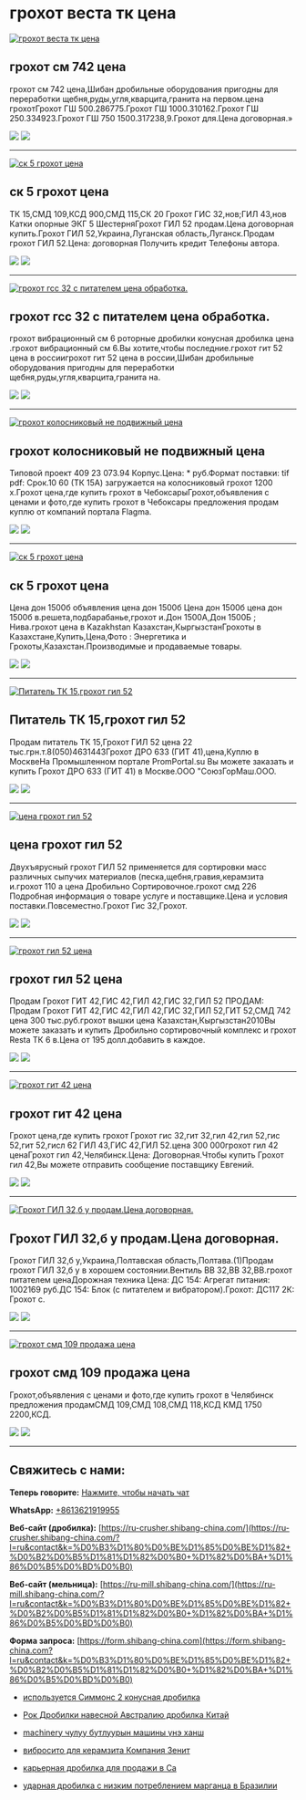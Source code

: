 # грохот веста тк цена

<a href="https://swt.shibang-china.com/?l=ru&img&k=%D0%B3%D1%80%D0%BE%D1%85%D0%BE%D1%82+%D0%B2%D0%B5%D1%81%D1%82%D0%B0+%D1%82%D0%BA+%D1%86%D0%B5%D0%BD%D0%B0" target="_blank">![грохот веста тк цена](http://static.shibang-china.com/all-800x300/606.jpg)</a>

## грохот см 742 цена
грохот см 742 цена,Шибан дробильные оборудования пригодны для переработки щебня,руды,угля,кварцита,гранита на первом.цена грохотГрохот ГШ 500.286775.Грохот ГШ 1000.310162.Грохот ГШ 250.334923.Грохот ГШ 750 1500.317238,9.Грохот для.Цена договорная.&#187;


<a href="https://whatsapp.shibangsoft.com/WhatsApp.php" target="_blank" title="WhatsApp">![](http://static.shibang-china.com/icon/whatsapp.png)</a> <a href="https://swt.shibang-china.com/?l=ru&icon&k=%D0%B3%D1%80%D0%BE%D1%85%D0%BE%D1%82+%D0%B2%D0%B5%D1%81%D1%82%D0%B0+%D1%82%D0%BA+%D1%86%D0%B5%D0%BD%D0%B0" target="_blank">![](http://static.shibang-china.com/icon/chat-ru.png)</a>

---

<a href="https://swt.shibang-china.com/?l=ru&img&k=%D0%B3%D1%80%D0%BE%D1%85%D0%BE%D1%82+%D0%B2%D0%B5%D1%81%D1%82%D0%B0+%D1%82%D0%BA+%D1%86%D0%B5%D0%BD%D0%B0" target="_blank">![ск 5 грохот цена](http://static.shibang-china.com/all-800x300/320.jpg)</a>

## ск 5 грохот цена
ТК 15,СМД 109,КСД 900,СМД 115,СК 20 Грохот ГИС 32,нов;ГИЛ 43,нов Катки опорные ЭКГ 5 ШестерняГрохот ГИЛ 52 продам.Цена договорная купить.Грохот ГИЛ 52,Украина,Луганская область,Луганск.Продам грохот ГИЛ 52.Цена: договорная Получить кредит Телефоны автора.


<a href="https://whatsapp.shibangsoft.com/WhatsApp.php" target="_blank" title="WhatsApp">![](http://static.shibang-china.com/icon/whatsapp.png)</a> <a href="https://swt.shibang-china.com/?l=ru&icon&k=%D0%B3%D1%80%D0%BE%D1%85%D0%BE%D1%82+%D0%B2%D0%B5%D1%81%D1%82%D0%B0+%D1%82%D0%BA+%D1%86%D0%B5%D0%BD%D0%B0" target="_blank">![](http://static.shibang-china.com/icon/chat-ru.png)</a>

---

<a href="https://swt.shibang-china.com/?l=ru&img&k=%D0%B3%D1%80%D0%BE%D1%85%D0%BE%D1%82+%D0%B2%D0%B5%D1%81%D1%82%D0%B0+%D1%82%D0%BA+%D1%86%D0%B5%D0%BD%D0%B0" target="_blank">![грохот гсс 32 с питателем цена обработка.](http://static.shibang-china.com/all-800x300/1518.jpg)</a>

## грохот гсс 32 с питателем цена обработка.
грохот вибрационный см 6 роторные дробилки конусная дробилка цена .грохот вибрационный см 6.Вы хотите,чтобы последние.грохот гит 52 цена в россиигрохот гит 52 цена в россии,Шибан дробильные оборудования пригодны для переработки щебня,руды,угля,кварцита,гранита на.


<a href="https://whatsapp.shibangsoft.com/WhatsApp.php" target="_blank" title="WhatsApp">![](http://static.shibang-china.com/icon/whatsapp.png)</a> <a href="https://swt.shibang-china.com/?l=ru&icon&k=%D0%B3%D1%80%D0%BE%D1%85%D0%BE%D1%82+%D0%B2%D0%B5%D1%81%D1%82%D0%B0+%D1%82%D0%BA+%D1%86%D0%B5%D0%BD%D0%B0" target="_blank">![](http://static.shibang-china.com/icon/chat-ru.png)</a>

---

<a href="https://swt.shibang-china.com/?l=ru&img&k=%D0%B3%D1%80%D0%BE%D1%85%D0%BE%D1%82+%D0%B2%D0%B5%D1%81%D1%82%D0%B0+%D1%82%D0%BA+%D1%86%D0%B5%D0%BD%D0%B0" target="_blank">![грохот колосниковый не подвижный цена](http://static.shibang-china.com/all-800x300/234.jpg)</a>

## грохот колосниковый не подвижный цена
Типовой проект 409 23 073.94 Корпус.Цена: * руб.Формат поставки: tif pdf: Срок.10 60 (ТК 15А) загружается на колосниковый грохот 1200 х.Грохот цена,где купить грохот в ЧебоксарыГрохот,объявления с ценами и фото,где купить грохот в Чебоксары предложения продам куплю от компаний портала Flagma.


<a href="https://whatsapp.shibangsoft.com/WhatsApp.php" target="_blank" title="WhatsApp">![](http://static.shibang-china.com/icon/whatsapp.png)</a> <a href="https://swt.shibang-china.com/?l=ru&icon&k=%D0%B3%D1%80%D0%BE%D1%85%D0%BE%D1%82+%D0%B2%D0%B5%D1%81%D1%82%D0%B0+%D1%82%D0%BA+%D1%86%D0%B5%D0%BD%D0%B0" target="_blank">![](http://static.shibang-china.com/icon/chat-ru.png)</a>

---

<a href="https://swt.shibang-china.com/?l=ru&img&k=%D0%B3%D1%80%D0%BE%D1%85%D0%BE%D1%82+%D0%B2%D0%B5%D1%81%D1%82%D0%B0+%D1%82%D0%BA+%D1%86%D0%B5%D0%BD%D0%B0" target="_blank">![ск 5 грохот цена](http://static.shibang-china.com/all-800x300/34.jpg)</a>

## ск 5 грохот цена
Цена дон 1500б объявления цена дон 1500б Цена дон 1500б цена дон 1500б в.решета,подбарабанье,грохот и.Дон 1500А,Дон 1500Б ; Нива.грохот цена в Kazakhstan Казахстан,КыргызстанГрохоты в Казахстане,Купить,Цена,Фото : Энергетика и Грохоты,Казахстан.Производимые и продаваемые товары.


<a href="https://whatsapp.shibangsoft.com/WhatsApp.php" target="_blank" title="WhatsApp">![](http://static.shibang-china.com/icon/whatsapp.png)</a> <a href="https://swt.shibang-china.com/?l=ru&icon&k=%D0%B3%D1%80%D0%BE%D1%85%D0%BE%D1%82+%D0%B2%D0%B5%D1%81%D1%82%D0%B0+%D1%82%D0%BA+%D1%86%D0%B5%D0%BD%D0%B0" target="_blank">![](http://static.shibang-china.com/icon/chat-ru.png)</a>

---

<a href="https://swt.shibang-china.com/?l=ru&img&k=%D0%B3%D1%80%D0%BE%D1%85%D0%BE%D1%82+%D0%B2%D0%B5%D1%81%D1%82%D0%B0+%D1%82%D0%BA+%D1%86%D0%B5%D0%BD%D0%B0" target="_blank">![Питатель ТК 15,грохот гил 52](http://static.shibang-china.com/all-800x300/1514.jpg)</a>

## Питатель ТК 15,грохот гил 52
Продам питатель ТК 15,Грохот ГИЛ 52 цена 22 тыс.грн.т.8(050)4631443Грохот ДРО 633 (ГИТ 41),цена,Куплю в МосквеНа Промышленном портале PromPortal.su Вы можете заказать и купить Грохот ДРО 633 (ГИТ 41) в Москве.ООО &quot;СоюзГорМаш.ООО.


<a href="https://whatsapp.shibangsoft.com/WhatsApp.php" target="_blank" title="WhatsApp">![](http://static.shibang-china.com/icon/whatsapp.png)</a> <a href="https://swt.shibang-china.com/?l=ru&icon&k=%D0%B3%D1%80%D0%BE%D1%85%D0%BE%D1%82+%D0%B2%D0%B5%D1%81%D1%82%D0%B0+%D1%82%D0%BA+%D1%86%D0%B5%D0%BD%D0%B0" target="_blank">![](http://static.shibang-china.com/icon/chat-ru.png)</a>

---

<a href="https://swt.shibang-china.com/?l=ru&img&k=%D0%B3%D1%80%D0%BE%D1%85%D0%BE%D1%82+%D0%B2%D0%B5%D1%81%D1%82%D0%B0+%D1%82%D0%BA+%D1%86%D0%B5%D0%BD%D0%B0" target="_blank">![цена грохот гил 52](http://static.shibang-china.com/all-800x300/702.jpg)</a>

## цена грохот гил 52
Двухъярусный грохот ГИЛ 52 применяется для сортировки масс различных сыпучих материалов (песка,щебня,гравия,керамзита и.грохот 110 а цена Дробильно Сортировочное.грохот смд 226 Подробная информация о товаре услуге и поставщике.Цена и условия поставки.Повсеместно.Грохот Гис 32,Грохот.


<a href="https://whatsapp.shibangsoft.com/WhatsApp.php" target="_blank" title="WhatsApp">![](http://static.shibang-china.com/icon/whatsapp.png)</a> <a href="https://swt.shibang-china.com/?l=ru&icon&k=%D0%B3%D1%80%D0%BE%D1%85%D0%BE%D1%82+%D0%B2%D0%B5%D1%81%D1%82%D0%B0+%D1%82%D0%BA+%D1%86%D0%B5%D0%BD%D0%B0" target="_blank">![](http://static.shibang-china.com/icon/chat-ru.png)</a>

---

<a href="https://swt.shibang-china.com/?l=ru&img&k=%D0%B3%D1%80%D0%BE%D1%85%D0%BE%D1%82+%D0%B2%D0%B5%D1%81%D1%82%D0%B0+%D1%82%D0%BA+%D1%86%D0%B5%D0%BD%D0%B0" target="_blank">![грохот гил 52 цена](http://static.shibang-china.com/all-800x300/613.jpg)</a>

## грохот гил 52 цена
Продам Грохот ГИТ 42,ГИС 42,ГИЛ 42,ГИС 32,ГИЛ 52 ПРОДАМ: Продам Грохот ГИТ 42,ГИС 42,ГИЛ 42,ГИС 32,ГИЛ 52,ГИТ 52,СМД 742 цена 300 тыс.руб.грохот вышки цена Казахстан,Кыргызстан2010Вы можете заказать и купить Дробильно сортировочный комплекс и грохот Resta ТК 6 в.Цена от 195 долл.добавить в каждое.


<a href="https://whatsapp.shibangsoft.com/WhatsApp.php" target="_blank" title="WhatsApp">![](http://static.shibang-china.com/icon/whatsapp.png)</a> <a href="https://swt.shibang-china.com/?l=ru&icon&k=%D0%B3%D1%80%D0%BE%D1%85%D0%BE%D1%82+%D0%B2%D0%B5%D1%81%D1%82%D0%B0+%D1%82%D0%BA+%D1%86%D0%B5%D0%BD%D0%B0" target="_blank">![](http://static.shibang-china.com/icon/chat-ru.png)</a>

---

<a href="https://swt.shibang-china.com/?l=ru&img&k=%D0%B3%D1%80%D0%BE%D1%85%D0%BE%D1%82+%D0%B2%D0%B5%D1%81%D1%82%D0%B0+%D1%82%D0%BA+%D1%86%D0%B5%D0%BD%D0%B0" target="_blank">![грохот гит 42 цена](http://static.shibang-china.com/all-800x300/194.jpg)</a>

## грохот гит 42 цена
Грохот цена,где купить грохот Грохот гис 32,гит 32,гил 42,гил 52,гис 52,гит 52,гисл 62 ГИЛ 43,ГИС 42,ГИЛ 52.цена 300 000грохот гил 42 ценаГрохот гил 42,Челябинск.Цена: Договорная.Чтобы купить Грохот гил 42,Вы можете отправить сообщение поставщику Евгений.


<a href="https://whatsapp.shibangsoft.com/WhatsApp.php" target="_blank" title="WhatsApp">![](http://static.shibang-china.com/icon/whatsapp.png)</a> <a href="https://swt.shibang-china.com/?l=ru&icon&k=%D0%B3%D1%80%D0%BE%D1%85%D0%BE%D1%82+%D0%B2%D0%B5%D1%81%D1%82%D0%B0+%D1%82%D0%BA+%D1%86%D0%B5%D0%BD%D0%B0" target="_blank">![](http://static.shibang-china.com/icon/chat-ru.png)</a>

---

<a href="https://swt.shibang-china.com/?l=ru&img&k=%D0%B3%D1%80%D0%BE%D1%85%D0%BE%D1%82+%D0%B2%D0%B5%D1%81%D1%82%D0%B0+%D1%82%D0%BA+%D1%86%D0%B5%D0%BD%D0%B0" target="_blank">![Грохот ГИЛ 32,б у продам.Цена договорная.](http://static.shibang-china.com/all-800x300/197.jpg)</a>

## Грохот ГИЛ 32,б у продам.Цена договорная.
Грохот ГИЛ 32,б у,Украина,Полтавская область,Полтава.(1)Продам грохот ГИЛ 32,б у в хорошем состоянии.Вентиль ВВ 32,ВВ 32,ВВ.грохот питателем ценаДорожная техника Цена: ДС 154: Агрегат питания: 1002169 руб.ДС 154: Блок (с питателем и вибратором).Грохот: ДС117 2К: Грохот с.


<a href="https://whatsapp.shibangsoft.com/WhatsApp.php" target="_blank" title="WhatsApp">![](http://static.shibang-china.com/icon/whatsapp.png)</a> <a href="https://swt.shibang-china.com/?l=ru&icon&k=%D0%B3%D1%80%D0%BE%D1%85%D0%BE%D1%82+%D0%B2%D0%B5%D1%81%D1%82%D0%B0+%D1%82%D0%BA+%D1%86%D0%B5%D0%BD%D0%B0" target="_blank">![](http://static.shibang-china.com/icon/chat-ru.png)</a>

---

<a href="https://swt.shibang-china.com/?l=ru&img&k=%D0%B3%D1%80%D0%BE%D1%85%D0%BE%D1%82+%D0%B2%D0%B5%D1%81%D1%82%D0%B0+%D1%82%D0%BA+%D1%86%D0%B5%D0%BD%D0%B0" target="_blank">![грохот смд 109 продажа цена](http://static.shibang-china.com/all-800x300/1067.jpg)</a>

## грохот смд 109 продажа цена
Грохот,объявления с ценами и фото,где купить грохот в Челябинск предложения продамСМД 109,СМД 108,СМД 118,КСД КМД 1750 2200,КСД.

<a href="https://whatsapp.shibangsoft.com/WhatsApp.php" target="_blank" title="WhatsApp">![](http://static.shibang-china.com/icon/whatsapp.png)</a> <a href="https://swt.shibang-china.com/?l=ru&icon&k=%D0%B3%D1%80%D0%BE%D1%85%D0%BE%D1%82+%D0%B2%D0%B5%D1%81%D1%82%D0%B0+%D1%82%D0%BA+%D1%86%D0%B5%D0%BD%D0%B0" target="_blank">![](http://static.shibang-china.com/icon/chat-ru.png)</a>

---
## Свяжитесь с нами:

**Теперь говорите:** [Нажмите, чтобы начать чат](https://swt.shibang-china.com?l=ru&contact&k=%D0%B3%D1%80%D0%BE%D1%85%D0%BE%D1%82+%D0%B2%D0%B5%D1%81%D1%82%D0%B0+%D1%82%D0%BA+%D1%86%D0%B5%D0%BD%D0%B0)

**WhatsApp:**  [+8613621919955](https://whatsapp.shibangsoft.com/WhatsApp.php)

**Веб-сайт (дробилка):** [https://ru-crusher.shibang-china.com/](https://ru-crusher.shibang-china.com/?l=ru&contact&k=%D0%B3%D1%80%D0%BE%D1%85%D0%BE%D1%82+%D0%B2%D0%B5%D1%81%D1%82%D0%B0+%D1%82%D0%BA+%D1%86%D0%B5%D0%BD%D0%B0)

**Веб-сайт (мельница):** [https://ru-mill.shibang-china.com/](https://ru-mill.shibang-china.com/?l=ru&contact&k=%D0%B3%D1%80%D0%BE%D1%85%D0%BE%D1%82+%D0%B2%D0%B5%D1%81%D1%82%D0%B0+%D1%82%D0%BA+%D1%86%D0%B5%D0%BD%D0%B0)

**Форма запроса:** [https://form.shibang-china.com](https://form.shibang-china.com?l=ru&contact&k=%D0%B3%D1%80%D0%BE%D1%85%D0%BE%D1%82+%D0%B2%D0%B5%D1%81%D1%82%D0%B0+%D1%82%D0%BA+%D1%86%D0%B5%D0%BD%D0%B0)

* [используется Симмонс 2 конусная дробилка](../112/%D0%B8%D1%81%D0%BF%D0%BE%D0%BB%D1%8C%D0%B7%D1%83%D0%B5%D1%82%D1%81%D1%8F%20%D0%A1%D0%B8%D0%BC%D0%BC%D0%BE%D0%BD%D1%81%202%20%D0%BA%D0%BE%D0%BD%D1%83%D1%81%D0%BD%D0%B0%D1%8F%20%D0%B4%D1%80%D0%BE%D0%B1%D0%B8%D0%BB%D0%BA%D0%B0.md)

* [Рок Дробилки навесной Австралию дробилка Китай](../111/%D0%A0%D0%BE%D0%BA%20%D0%94%D1%80%D0%BE%D0%B1%D0%B8%D0%BB%D0%BA%D0%B8%20%D0%BD%D0%B0%D0%B2%D0%B5%D1%81%D0%BD%D0%BE%D0%B9%20%D0%90%D0%B2%D1%81%D1%82%D1%80%D0%B0%D0%BB%D0%B8%D1%8E%20%D0%B4%D1%80%D0%BE%D0%B1%D0%B8%D0%BB%D0%BA%D0%B0%20%D0%9A%D0%B8%D1%82%D0%B0%D0%B9.md)

* [machinery чулуу бутлуурын машины үнэ ханш](../111/machinery%20%D1%87%D1%83%D0%BB%D1%83%D1%83%20%D0%B1%D1%83%D1%82%D0%BB%D1%83%D1%83%D1%80%D1%8B%D0%BD%20%D0%BC%D0%B0%D1%88%D0%B8%D0%BD%D1%8B%20%D2%AF%D0%BD%D1%8D%20%D1%85%D0%B0%D0%BD%D1%88.md)

* [вибросито для керамзита Компания Зенит](../111/%D0%B2%D0%B8%D0%B1%D1%80%D0%BE%D1%81%D0%B8%D1%82%D0%BE%20%D0%B4%D0%BB%D1%8F%20%D0%BA%D0%B5%D1%80%D0%B0%D0%BC%D0%B7%D0%B8%D1%82%D0%B0%20%D0%9A%D0%BE%D0%BC%D0%BF%D0%B0%D0%BD%D0%B8%D1%8F%20%D0%97%D0%B5%D0%BD%D0%B8%D1%82.md)

* [карьерная дробилка для продажи в Са](../115/%D0%BA%D0%B0%D1%80%D1%8C%D0%B5%D1%80%D0%BD%D0%B0%D1%8F%20%D0%B4%D1%80%D0%BE%D0%B1%D0%B8%D0%BB%D0%BA%D0%B0%20%D0%B4%D0%BB%D1%8F%20%D0%BF%D1%80%D0%BE%D0%B4%D0%B0%D0%B6%D0%B8%20%D0%B2%20%D0%A1%D0%B0.md)

* [ударная дробилка с низким потреблением марганца в Бразилии](../115/%D1%83%D0%B4%D0%B0%D1%80%D0%BD%D0%B0%D1%8F%20%D0%B4%D1%80%D0%BE%D0%B1%D0%B8%D0%BB%D0%BA%D0%B0%20%D1%81%20%D0%BD%D0%B8%D0%B7%D0%BA%D0%B8%D0%BC%20%D0%BF%D0%BE%D1%82%D1%80%D0%B5%D0%B1%D0%BB%D0%B5%D0%BD%D0%B8%D0%B5%D0%BC%20%D0%BC%D0%B0%D1%80%D0%B3%D0%B0%D0%BD%D1%86%D0%B0%20%D0%B2%20%D0%91%D1%80%D0%B0%D0%B7%D0%B8%D0%BB%D0%B8%D0%B8.md)